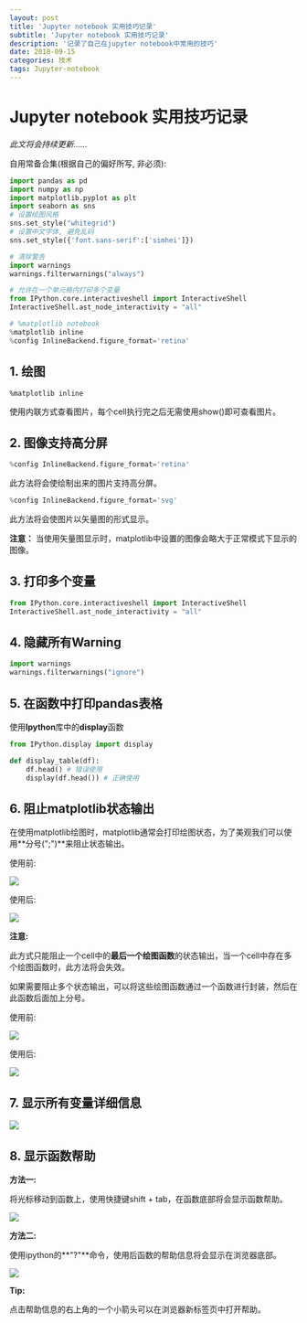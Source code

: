 ```yaml
---
layout: post
title: 'Jupyter notebook 实用技巧记录'
subtitle: 'Jupyter notebook 实用技巧记录'
description: '记录了自己在jupyter notebook中常用的技巧'
date: 2018-09-15
categories: 技术
tags: Jupyter-notebook
---
```

# Jupyter notebook 实用技巧记录

*此文将会持续更新......*

自用常备合集(根据自己的偏好所写, 非必须):

~~~python
import pandas as pd
import numpy as np
import matplotlib.pyplot as plt
import seaborn as sns
# 设置绘图风格
sns.set_style("whitegrid")
# 设置中文字体, 避免乱码
sns.set_style({'font.sans-serif':['simhei']})

# 清除警告
import warnings
warnings.filterwarnings("always")

# 允许在一个单元格内打印多个变量
from IPython.core.interactiveshell import InteractiveShell
InteractiveShell.ast_node_interactivity = "all"

# %matplotlib notebook
%matplotlib inline
%config InlineBackend.figure_format='retina'
~~~



## 1. 绘图

~~~python3
%matplotlib inline
~~~

使用内联方式查看图片，每个cell执行完之后无需使用show()即可查看图片。



## 2. 图像支持高分屏

~~~python
%config InlineBackend.figure_format='retina'
~~~

此方法将会使绘制出来的图片支持高分屏。

~~~python
%config InlineBackend.figure_format='svg'
~~~

此方法将会使图片以矢量图的形式显示。

**注意：** 当使用矢量图显示时，matplotlib中设置的图像会略大于正常模式下显示的图像。



## 3. 打印多个变量

~~~python
from IPython.core.interactiveshell import InteractiveShell
InteractiveShell.ast_node_interactivity = "all"
~~~



## 4. 隐藏所有Warning

~~~python
import warnings
warnings.filterwarnings("ignore")
~~~



## 5. 在函数中打印pandas表格

使用**Ipython**库中的**display**函数

~~~python
from IPython.display import display

def display_table(df):
    df.head() # 错误使用
    display(df.head()) # 正确使用
~~~



## 6. 阻止matplotlib状态输出

在使用matplotlib绘图时，matplotlib通常会打印绘图状态，为了美观我们可以使用**分号(";")**来阻止状态输出。

使用前:

![](http://jupiterd-top-image.oss-cn-hangzhou.aliyuncs.com/18-12-3/35933731.jpg)

使用后:

![](http://jupiterd-top-image.oss-cn-hangzhou.aliyuncs.com/18-12-3/57398525.jpg)

**注意:**

此方式只能阻止一个cell中的**最后一个绘图函数**的状态输出，当一个cell中存在多个绘图函数时，此方法将会失效。

如果需要阻止多个状态输出，可以将这些绘图函数通过一个函数进行封装，然后在此函数后面加上分号。



使用前:

![](http://jupiterd-top-image.oss-cn-hangzhou.aliyuncs.com/18-12-3/3445237.jpg)

使用后:

![](http://jupiterd-top-image.oss-cn-hangzhou.aliyuncs.com/18-12-3/76856691.jpg)



## 7. 显示所有变量详细信息

![](http://jupiterd-top-image.oss-cn-hangzhou.aliyuncs.com/18-12-3/27344830.jpg)



## 8. 显示函数帮助

**方法一:**

将光标移动到函数上，使用快捷键shift + tab，在函数底部将会显示函数帮助。

![](http://jupiterd-top-image.oss-cn-hangzhou.aliyuncs.com/18-12-3/86540245.jpg)



**方法二:**

使用ipython的**"?"**命令，使用后函数的帮助信息将会显示在浏览器底部。

![](http://jupiterd-top-image.oss-cn-hangzhou.aliyuncs.com/18-12-3/29560996.jpg)

**Tip:**

点击帮助信息的右上角的一个小箭头可以在浏览器新标签页中打开帮助。

